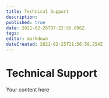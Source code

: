 ```yaml
---
title: Technical Support
description: 
published: true
date: 2021-02-26T07:22:56.896Z
tags: 
editor: markdown
dateCreated: 2021-02-25T21:56:58.254Z
---
```


# Technical Support

Your content here